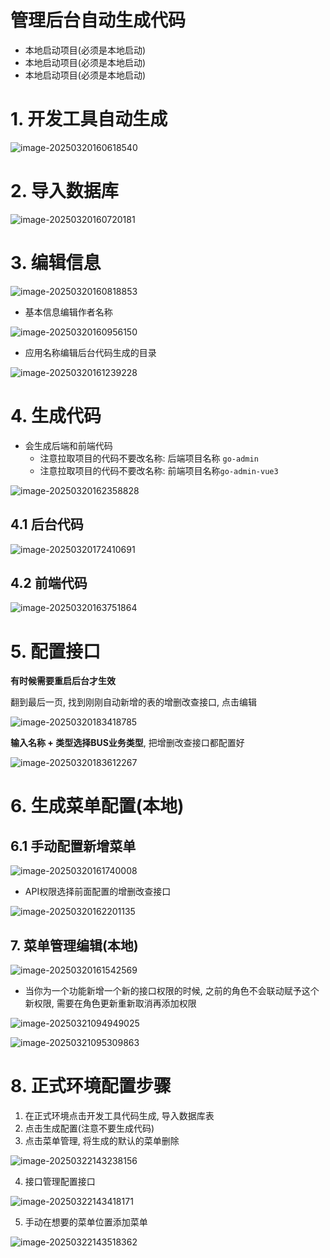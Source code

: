 # 管理后台自动生成代码

- 本地启动项目(必须是本地启动)
- 本地启动项目(必须是本地启动)
- 本地启动项目(必须是本地启动)



# 1. 开发工具自动生成



![image-20250320160618540](../../../picture/image-20250320160618540.png)



# 2. 导入数据库

![image-20250320160720181](../../../picture/image-20250320160720181.png)

# 3. 编辑信息

![image-20250320160818853](../../../picture/image-20250320160818853.png)



- 基本信息编辑作者名称

![image-20250320160956150](../../../picture/image-20250320160956150.png)

- 应用名称编辑后台代码生成的目录

![image-20250320161239228](../../../picture/image-20250320161239228.png)



# 4. 生成代码

- 会生成后端和前端代码
  - 注意拉取项目的代码不要改名称: 后端项目名称 `go-admin`
  - 注意拉取项目的代码不要改名称: 前端项目名称`go-admin-vue3`

![image-20250320162358828](../../../picture/image-20250320162358828.png)



## 4.1 后台代码

![image-20250320172410691](../../../picture/image-20250320172410691.png)

## 4.2 前端代码

![image-20250320163751864](../../../picture/image-20250320163751864.png)







# 5. 配置接口

**有时候需要重启后台才生效**

翻到最后一页, 找到刚刚自动新增的表的增删改查接口, 点击编辑

![image-20250320183418785](../../../picture/image-20250320183418785.png)

**输入名称 +  类型选择BUS业务类型**, 把增删改查接口都配置好



![image-20250320183612267](../../../picture/image-20250320183612267.png)

# 6. 生成菜单配置(本地)



## 6.1 手动配置新增菜单



![image-20250320161740008](../../../picture/image-20250320161740008.png)



- API权限选择前面配置的增删改查接口

![image-20250320162201135](../../../picture/image-20250320162201135.png)







## 7. 菜单管理编辑(本地)

![image-20250320161542569](../../../picture/image-20250320161542569.png)

- 当你为一个功能新增一个新的接口权限的时候, 之前的角色不会联动赋予这个新权限, 需要在角色更新重新取消再添加权限

![image-20250321094949025](../../../picture/image-20250321094949025.png)

![image-20250321095309863](../../../picture/image-20250321095309863.png)





# 8. 正式环境配置步骤

1. 在正式环境点击开发工具代码生成, 导入数据库表
2. 点击生成配置(注意不要生成代码)
3. 点击菜单管理, 将生成的默认的菜单删除

![image-20250322143238156](../../../picture/image-20250322143238156.png)

4. 接口管理配置接口

![image-20250322143418171](../../../picture/image-20250322143418171.png)

5. 手动在想要的菜单位置添加菜单

![image-20250322143518362](../../../picture/image-20250322143518362.png)